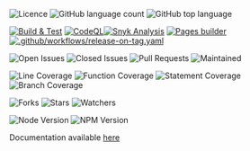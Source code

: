 
![Licence](https://img.shields.io/github/license/decaf-ts/for-angular.svg?style=plastic)
![GitHub language count](https://img.shields.io/github/languages/count/decaf-ts/for-angular?style=plastic)
![GitHub top language](https://img.shields.io/github/languages/top/decaf-ts/for-angular?style=plastic)

[![Build & Test](https://github.com/decaf-ts/for-angular/actions/workflows/nodejs-build-prod.yaml/badge.svg)](https://github.com/decaf-ts/for-angular/actions/workflows/nodejs-build-prod.yaml)
[![CodeQL](https://github.com/decaf-ts/for-angular/actions/workflows/codeql-analysis.yml/badge.svg)](https://github.com/decaf-ts/for-angular/actions/workflows/codeql-analysis.yml)[![Snyk Analysis](https://github.com/decaf-ts/for-angular/actions/workflows/snyk-analysis.yaml/badge.svg)](https://github.com/decaf-ts/for-angular/actions/workflows/snyk-analysis.yaml)
[![Pages builder](https://github.com/decaf-ts/for-angular/actions/workflows/pages.yaml/badge.svg)](https://github.com/decaf-ts/for-angular/actions/workflows/pages.yaml)
[![.github/workflows/release-on-tag.yaml](https://github.com/decaf-ts/for-angular/actions/workflows/release-on-tag.yaml/badge.svg?event=release)](https://github.com/decaf-ts/for-angular/actions/workflows/release-on-tag.yaml)

![Open Issues](https://img.shields.io/github/issues/decaf-ts/for-angular.svg)
![Closed Issues](https://img.shields.io/github/issues-closed/decaf-ts/for-angular.svg)
![Pull Requests](https://img.shields.io/github/issues-pr-closed/decaf-ts/for-angular.svg)
![Maintained](https://img.shields.io/badge/Maintained%3F-yes-green.svg)

![Line Coverage](workdocs/reports/coverage/badge-lines.svg)
![Function Coverage](workdocs/reports/coverage/badge-functions.svg)
![Statement Coverage](workdocs/reports/coverage/badge-statements.svg)
![Branch Coverage](workdocs/reports/coverage/badge-branches.svg)


![Forks](https://img.shields.io/github/forks/decaf-ts/for-angular.svg)
![Stars](https://img.shields.io/github/stars/decaf-ts/for-angular.svg)
![Watchers](https://img.shields.io/github/watchers/decaf-ts/for-angular.svg)

![Node Version](https://img.shields.io/badge/dynamic/json.svg?url=https%3A%2F%2Fraw.githubusercontent.com%2Fbadges%2Fshields%2Fmaster%2Fpackage.json&label=Node&query=$.engines.node&colorB=blue)
![NPM Version](https://img.shields.io/badge/dynamic/json.svg?url=https%3A%2F%2Fraw.githubusercontent.com%2Fbadges%2Fshields%2Fmaster%2Fpackage.json&label=NPM&query=$.engines.npm&colorB=purple)

Documentation available [here](https://decaf-ts.github.io/for-angular/)
